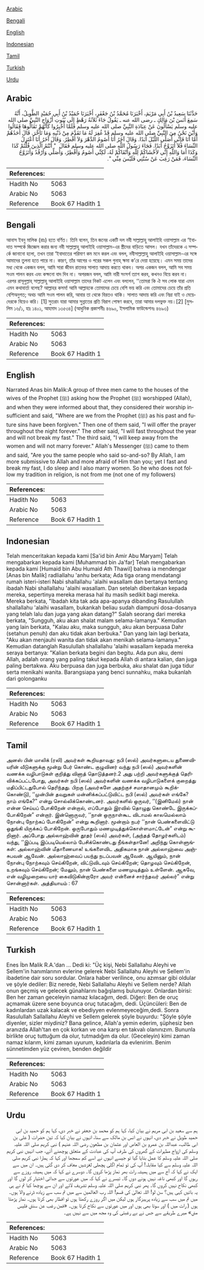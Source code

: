 [Arabic](#arabic)

[Bengali](#bengali)

[English](#english)

[Indonesian](#indonesian)

[Tamil](#tamil)

[Turkish](#turkish)

[Urdu](#urdu)

## Arabic


<div dir="rtl" lang="ar" style={{fontSize:'larger',backgroundColor:'#f8f9fa',padding:20}}>
حَدَّثَنَا سَعِيدُ بْنُ أَبِي مَرْيَمَ، أَخْبَرَنَا مُحَمَّدُ بْنُ جَعْفَرٍ، أَخْبَرَنَا حُمَيْدُ بْنُ أَبِي حُمَيْدٍ الطَّوِيلُ، أَنَّهُ سَمِعَ أَنَسَ بْنَ مَالِكٍ ـ رضى الله عنه ـ يَقُولُ جَاءَ ثَلاَثَةُ رَهْطٍ إِلَى بُيُوتِ أَزْوَاجِ النَّبِيِّ صلى الله عليه وسلم يَسْأَلُونَ عَنْ عِبَادَةِ النَّبِيِّ صلى الله عليه وسلم فَلَمَّا أُخْبِرُوا كَأَنَّهُمْ تَقَالُّوهَا فَقَالُوا وَأَيْنَ نَحْنُ مِنَ النَّبِيِّ صلى الله عليه وسلم قَدْ غُفِرَ لَهُ مَا تَقَدَّمَ مِنْ ذَنْبِهِ وَمَا تَأَخَّرَ‏.‏ قَالَ أَحَدُهُمْ أَمَّا أَنَا فَإِنِّي أُصَلِّي اللَّيْلَ أَبَدًا‏.‏ وَقَالَ آخَرُ أَنَا أَصُومُ الدَّهْرَ وَلاَ أُفْطِرُ‏.‏ وَقَالَ آخَرُ أَنَا أَعْتَزِلُ النِّسَاءَ فَلاَ أَتَزَوَّجُ أَبَدًا‏.‏ فَجَاءَ رَسُولُ اللَّهِ صلى الله عليه وسلم فَقَالَ ‏ "‏ أَنْتُمُ الَّذِينَ قُلْتُمْ كَذَا وَكَذَا أَمَا وَاللَّهِ إِنِّي لأَخْشَاكُمْ لِلَّهِ وَأَتْقَاكُمْ لَهُ، لَكِنِّي أَصُومُ وَأُفْطِرُ، وَأُصَلِّي وَأَرْقُدُ وَأَتَزَوَّجُ النِّسَاءَ، فَمَنْ رَغِبَ عَنْ سُنَّتِي فَلَيْسَ مِنِّي ‏"‏‏.‏
</div>
<div style={{backgroundColor:'#f8f9fa',padding:20, marginBottom: 10}}><table> <thead> <tr> <th>References:</th> <th></th> </tr> </thead> <tbody><tr><td>Hadith No</td><td>5063</td></tr><tr><td>Arabic No</td><td>5063</td></tr><tr><td>Reference</td><td>Book 67 Hadith 1</td></tr></tbody></table></div>

## Bengali


<div dir="ltr" lang="bn" style={{fontSize:'larger',backgroundColor:'#f8f9fa',padding:20}}>
আনাস ইবনু মালিক (রাঃ) হতে বর্ণিত। তিনি বলেন, তিন জনের একটি দল নবী সাল্লাল্লাহু আলাইহি ওয়াসাল্লাম এর ‘ইবাদাত সম্পর্কে জিজ্ঞেস করার জন্য নবী সাল্লাল্লাহু আলাইহি ওয়াসাল্লাম-এর স্ত্রীদের বাড়িতে আসল। যখন তাঁদেরকে এ সম্পর্কে জানানো হলো, তখন তারা ‘ইবাদাতের পরিমাণ কম মনে করল এবং বলল, নবীসাল্লাল্লাহু আলাইহি ওয়াসাল্লাম-এর সঙ্গে আমাদের তুলনা হতে পারে না। কারণ, তাঁর আগের ও পরের সকল গুনাহ্ ক্ষমা ক’রে দেয়া হয়েছে। এমন সময় তাদের মধ্য থেকে একজন বলল, আমি সারা জীবন রাতভর সালাত আদায় করতে থাকব। অপর একজন বলল, আমি সব সময় সওম পালন করব এবং কক্ষনো বাদ দিব না। অপরজন বলল, আমি নারী সংসর্গ ত্যাগ করব, কখনও বিয়ে করব না। এরপর রাসূলুল্লাহ্ সাল্লাল্লাহু আলাইহি ওয়াসাল্লাম তাদের নিকট এলেন এবং বললেন, ‘‘তোমরা কি ঐ সব লোক যারা এমন এমন কথাবার্তা বলেছ? আল্লাহর কসম! আমি আল্লাহকে তোমাদের চেয়ে বেশি ভয় করি এবং তোমাদের চেয়ে তাঁর প্রতি বেশিঅনুগত; অথচ আমি সওম পালন করি, আবার তা থেকে বিরতও থাকি। সালাত আদায় করি এবং নিদ্রা যাই ও মেয়েদেরকে বিয়েও করি। [1] সুতরাং যারা আমার সুন্নাতের প্রতি বিরাগ পোষণ করবে, তারা আমার দলভুক্ত নয়।[2] [মুসলিম ১৬/১, হাঃ ১৪০১, আহমাদ ১৩৫৩৪] (আধুনিক প্রকাশনীঃ ৪৬৯০, ইসলামিক ফাউন্ডেশনঃ ৪৬৯৩)
</div>
<div style={{backgroundColor:'#f8f9fa',padding:20, marginBottom: 10}}><table> <thead> <tr> <th>References:</th> <th></th> </tr> </thead> <tbody><tr><td>Hadith No</td><td>5063</td></tr><tr><td>Arabic No</td><td>5063</td></tr><tr><td>Reference</td><td>Book 67 Hadith 1</td></tr></tbody></table></div>

## English


<div dir="ltr" lang="en" style={{fontSize:'larger',backgroundColor:'#f8f9fa',padding:20}}>
Narrated Anas bin Malik:A group of three men came to the houses of the wives of the Prophet (ﷺ) asking how the Prophet (ﷺ) worshipped (Allah), and when they were informed about that, they considered their worship insufficient and said, "Where are we from the Prophet (ﷺ) as his past and future sins have been forgiven." Then one of them said, "I will offer the prayer throughout the night forever." The other said, "I will fast throughout the year and will not break my fast." The third said, "I will keep away from the women and will not marry forever." Allah's Messenger (ﷺ) came to them and said, "Are you the same people who said so-and-so? By Allah, I am more submissive to Allah and more afraid of Him than you; yet I fast and break my fast, I do sleep and I also marry women. So he who does not follow my tradition in religion, is not from me (not one of my followers)
</div>
<div style={{backgroundColor:'#f8f9fa',padding:20, marginBottom: 10}}><table> <thead> <tr> <th>References:</th> <th></th> </tr> </thead> <tbody><tr><td>Hadith No</td><td>5063</td></tr><tr><td>Arabic No</td><td>5063</td></tr><tr><td>Reference</td><td>Book 67 Hadith 1</td></tr></tbody></table></div>

## Indonesian


<div dir="ltr" lang="id" style={{fontSize:'larger',backgroundColor:'#f8f9fa',padding:20}}>
Telah menceritakan kepada kami [Sa'id bin Amir Abu Maryam] Telah mengabarkan kepada kami [Muhammad bin Ja'far] Telah mengabarkan kepada kami [Humaid bin Abu Humaid Ath Thawil] bahwa ia mendengar [Anas bin Malik] radliallahu 'anhu berkata; Ada tiga orang mendatangi rumah isteri-isteri Nabi shallallahu 'alaihi wasallam dan bertanya tentang ibadah Nabi shallallahu 'alaihi wasallam. Dan setelah diberitakan kepada mereka, sepertinya mereka merasa hal itu masih sedikit bagi mereka. Mereka berkata, "Ibadah kita tak ada apa-apanya dibanding Rasulullah shallallahu 'alaihi wasallam, bukankah beliau sudah diampuni dosa-dosanya yang telah lalu dan juga yang akan datang?" Salah seorang dari mereka berkata, "Sungguh, aku akan shalat malam selama-lamanya." Kemudian yang lain berkata, "Kalau aku, maka sungguh, aku akan berpuasa Dahr (setahun penuh) dan aku tidak akan berbuka." Dan yang lain lagi berkata, "Aku akan menjauhi wanita dan tidak akan menikah selama-lamanya." Kemudian datanglah Rasulullah shallallahu 'alaihi wasallam kepada mereka seraya bertanya: "Kalian berkata begini dan begitu. Ada pun aku, demi Allah, adalah orang yang paling takut kepada Allah di antara kalian, dan juga paling bertakwa. Aku berpuasa dan juga berbuka, aku shalat dan juga tidur serta menikahi wanita. Barangsiapa yang benci sunnahku, maka bukanlah dari golonganku
</div>
<div style={{backgroundColor:'#f8f9fa',padding:20, marginBottom: 10}}><table> <thead> <tr> <th>References:</th> <th></th> </tr> </thead> <tbody><tr><td>Hadith No</td><td>5063</td></tr><tr><td>Arabic No</td><td>5063</td></tr><tr><td>Reference</td><td>Book 67 Hadith 1</td></tr></tbody></table></div>

## Tamil


<div dir="ltr" lang="ta" style={{fontSize:'larger',backgroundColor:'#f8f9fa',padding:20}}>
அனஸ் பின் மாலிக் (ரலி) அவர்கள் கூறியதாவது: நபி (ஸல்) அவர்களுடைய துணைவியரின் வீடுகளுக்கு மூன்று பேர் கொண்ட குழுவினர் வந்து நபி (ஸல்) அவர்களின் வணக்க வழிபாடுகள் குறித்து வினாத் தொடுத்தனர்.2 அது பற்றி அவர்களுக்குத் தெரிவிக்கப்பட்டபோது, அவர்கள் நபி (ஸல்) அவர்களின் வணக்க வழிபாடுகளைக் குறைத்து மதிப்பிட்டதுபோல் தெரிந்தது. பிறகு (அவர்களே அதற்குச் சமாதானமும் கூறிக்கொண்டு), ‘‘முன்பின் தவறுகள் மன்னிக்கப்பட்டுவிட்ட நபி (ஸல்) அவர்கள் எங்கே? நாம் எங்கே?” என்று சொல்லிக்கொண்டனர். அவர்களில் ஒருவர், ‘‘(இனிமேல்) நான் என்ன செய்யப் போகிறேன் என்றால், எப்போதும் இரவில் தொழுது கொண்டே இருக்கப்போகிறேன்” என்றார். இன்னொருவர், ‘‘நான் ஒருநாள்கூட விடாமல் காலமெல்லாம் நோன்பு நோற்கப் போகிறேன்” என்று கூறினார். மூன்றாம் நபர் ‘‘நான் பெண்களைவிட்டு ஒதுங்கி யிருக்கப் போகிறேன். ஒருபோதும் மணமுடித்துக்கொள்ளமாட்டேன்” என்று கூறினார். அப்போது அல்லாஹ்வின் தூதர் (ஸல்) அவர்கள், (அந்தத் தோழர்களிடம்) வந்து, ‘‘இப்படி இப்படியெல்லாம் பேசிக்கொண்டது நீங்கள்தானே! அறிந்து கொள்ளுங்கள்: அல்லாஹ்வின் மீதாணையாக! உங்களைவிட அதிகமாக நான் அல்லாஹ்வை அஞ்சுபவன் ஆவேன். அல்லாஹ்வைப் பயந்து நடப்பவன் ஆவேன். ஆயினும், நான் நோன்பு நோற்கவும் செய்கிறேன், விட்டுவிடவும் செய்கிறேன்; தொழவும் செய்கிறேன், உறங்கவும் செய்கிறேன்; மேலும், நான் பெண்களை மணமுடித்தும் உள்ளேன். ஆகவே, என் வழிமுறையை யார் கைவிடுகின்றாரோ அவர் என்னைச் சார்ந்தவர் அல்லர்” என்று சொன்னார்கள். அத்தியாயம் : 67
</div>
<div style={{backgroundColor:'#f8f9fa',padding:20, marginBottom: 10}}><table> <thead> <tr> <th>References:</th> <th></th> </tr> </thead> <tbody><tr><td>Hadith No</td><td>5063</td></tr><tr><td>Arabic No</td><td>5063</td></tr><tr><td>Reference</td><td>Book 67 Hadith 1</td></tr></tbody></table></div>

## Turkish


<div dir="ltr" lang="tr" style={{fontSize:'larger',backgroundColor:'#f8f9fa',padding:20}}>
Enes İbn Malik R.A.'dan ... Dedi ki: "Üç kişi, Nebi Sallallahu Aleyhi ve Sellem'in hanımlarının evlerine gelerek Nebi Sallallahu Aleyhi ve Sellem'in ibadetine dair soru sordular. Onlara haber verilince, onu azımsar gibi oldular ve şöyle dediler: Biz nerede, Nebi Sallallahu Aleyhi ve Sellem nerde? Allah onun geçmiş ve gelecek günahlarını bağışlamış bulunuyor. Onlardan birisi: Ben her zaman geceleyin namaz kılacağım, dedi. Diğeri: Ben de oruç açmamak üzere sene boyunca oruç tutacağım, dedi. Üçüncüleri: Ben de kadınlardan uzak kalacak ve ebediyyen evlenmeyeceğim,dedi. Sonra Rasulullah Sallallahu Aleyhi ve Sellem gelerek şöyle buyurdu: "Şöyle şöyle diyenler, sizler miydiniz? Bana gelince, Allah'a yemin ederim, şüphesiz ben aranızda Allah'tan en çok korkan ve ona karşı en takvalı olanınızım. Bununla birlikte oruç tuttuğum da olur, tutmadığım da olur. (Geceleyin) kimi zaman namaz kılarım, kimi zaman uyurum, kadınlarla da evlenirim. Benim sünnetimden yüz çeviren, benden değildir
</div>
<div style={{backgroundColor:'#f8f9fa',padding:20, marginBottom: 10}}><table> <thead> <tr> <th>References:</th> <th></th> </tr> </thead> <tbody><tr><td>Hadith No</td><td>5063</td></tr><tr><td>Arabic No</td><td>5063</td></tr><tr><td>Reference</td><td>Book 67 Hadith 1</td></tr></tbody></table></div>

## Urdu


<div dir="rtl" lang="ur" style={{fontSize:'larger',backgroundColor:'#f8f9fa',padding:20}}>
ہم سے سعید بن ابی مریم نے بیان کیا، کہا ہم کو محمد بن جعفر نے خبر دی، کہا ہم کو حمید بن ابی حمید طویل نے خبر دی، انہوں نے انس بن مالک سے سنا، انہوں نے بیان کیا کہ تین حضرات ( علی بن ابی طالب، عبداللہ بن عمرو بن العاص اور عثمان بن مظعون رضی اللہ عنہم ) نبی کریم صلی اللہ علیہ وسلم کی ازواج مطہرات کے گھروں کی طرف آپ کی عبادت کے متعلق پوچھنے آئے، جب انہیں نبی کریم صلی اللہ علیہ وسلم کا عمل بتایا گیا تو جیسے انہوں نے اسے کم سمجھا اور کہا کہ ہمارا نبی کریم صلی اللہ علیہ وسلم سے کیا مقابلہ! آپ کی تو تمام اگلی پچھلی لغزشیں معاف کر دی گئی ہیں۔ ان میں سے ایک نے کہا کہ آج سے میں ہمیشہ رات بھر نماز پڑھا کروں گا۔ دوسرے نے کہا کہ میں ہمیشہ روزے سے رہوں گا اور کبھی ناغہ نہیں ہونے دوں گا۔ تیسرے نے کہا کہ میں عورتوں سے جدائی اختیار کر لوں گا اور کبھی نکاح نہیں کروں گا۔ پھر نبی کریم صلی اللہ علیہ وسلم تشریف لائے اور ان سے پوچھا کیا تم نے ہی یہ باتیں کہی ہیں؟ سن لو! اللہ تعالیٰ کی قسم! اللہ رب العالمین سے میں تم سب سے زیادہ ڈرنے والا ہوں۔ میں تم میں سب سے زیادہ پرہیزگار ہوں لیکن میں اگر روزے رکھتا ہوں تو افطار بھی کرتا ہوں۔ نماز پڑھتا ہوں ( رات میں ) اور سوتا بھی ہوں اور میں عورتوں سے نکاح کرتا ہوں۔ «فمن رغب عن سنتي فليس مني» میرے طریقے سے جس نے بے رغبتی کی وہ مجھ میں سے نہیں ہے۔
</div>
<div style={{backgroundColor:'#f8f9fa',padding:20, marginBottom: 10}}><table> <thead> <tr> <th>References:</th> <th></th> </tr> </thead> <tbody><tr><td>Hadith No</td><td>5063</td></tr><tr><td>Arabic No</td><td>5063</td></tr><tr><td>Reference</td><td>Book 67 Hadith 1</td></tr></tbody></table></div>